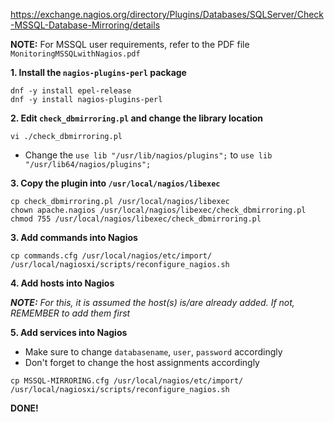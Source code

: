 https://exchange.nagios.org/directory/Plugins/Databases/SQLServer/Check-MSSQL-Database-Mirroring/details

**NOTE:** For MSSQL user requirements, refer to the PDF file `MonitoringMSSQLwithNagios.pdf`

**1. Install the `nagios-plugins-perl` package**
```
dnf -y install epel-release
dnf -y install nagios-plugins-perl
```

**2. Edit `check_dbmirroring.pl` and change the library location**
```
vi ./check_dbmirroring.pl
```
- Change the `use lib "/usr/lib/nagios/plugins";` to `use lib "/usr/lib64/nagios/plugins";`


**3. Copy the plugin into `/usr/local/nagios/libexec`**

```
cp check_dbmirroring.pl /usr/local/nagios/libexec
chown apache.nagios /usr/local/nagios/libexec/check_dbmirroring.pl
chmod 755 /usr/local/nagios/libexec/check_dbmirroring.pl
```

**3. Add commands into Nagios**
```
cp commands.cfg /usr/local/nagios/etc/import/
/usr/local/nagiosxi/scripts/reconfigure_nagios.sh
```

**4. Add hosts into Nagios**

**_NOTE:_** *For this, it is assumed the host(s) is/are already added. If not, REMEMBER to add them first*


**5. Add services into Nagios**
- Make sure to change `databasename`, `user`, `password` accordingly
- Don't forget to change the host assignments accordingly

```
cp MSSQL-MIRRORING.cfg /usr/local/nagios/etc/import/
/usr/local/nagiosxi/scripts/reconfigure_nagios.sh
```

**DONE!**

